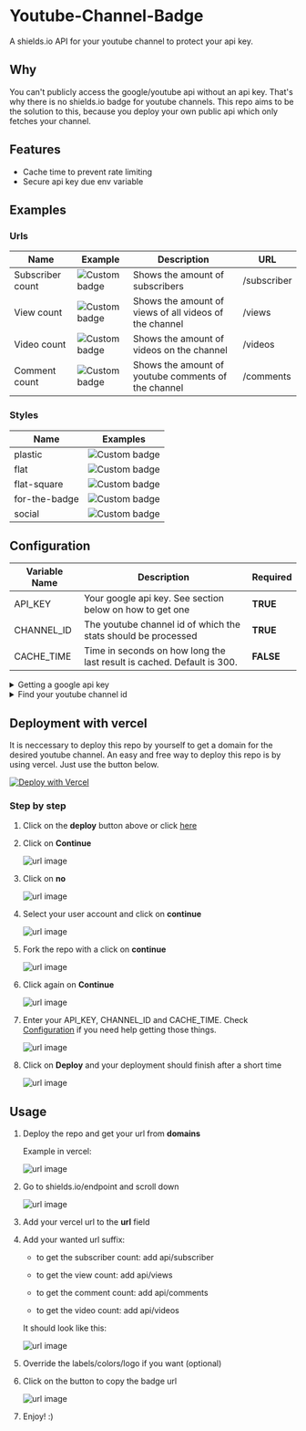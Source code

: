 # Youtube-Channel-Badge

A shields.io API for your youtube channel to protect your api key.

## Why

You can't publicly access the google/youtube api without an api key. That's why there is no shields.io badge for youtube channels. This repo aims to be the solution to this, because you deploy your own public api which only fetches your channel.

## Features

- Cache time to prevent rate limiting
- Secure api key due env variable

## Examples

### Urls

| Name | Example | Description | URL |
| --- | --- | --- | --- |
| Subscriber count | ![Custom badge](https://img.shields.io/endpoint?url=https%3A%2F%2Fyoutube-channel-badge.ngoldack.vercel.app%2Fapi%2Fsubscriber) | Shows the amount of subscribers | /subscriber |
| View count | ![Custom badge](https://img.shields.io/endpoint?url=https%3A%2F%2Fyoutube-channel-badge.ngoldack.vercel.app%2Fapi%2Fviews) | Shows the amount of views of all videos of the channel | /views |
| Video count | ![Custom badge](https://img.shields.io/endpoint?url=https%3A%2F%2Fyoutube-channel-badge.ngoldack.vercel.app%2Fapi%2Fvideos) | Shows the amount of videos on the channel | /videos |
| Comment count | ![Custom badge](https://img.shields.io/endpoint?url=https%3A%2F%2Fyoutube-channel-badge.ngoldack.vercel.app%2Fapi%2Fcomments) | Shows the amount of youtube comments of the channel | /comments |

### Styles

| Name | Examples |
| --- | --- |
| plastic | ![Custom badge](https://img.shields.io/endpoint?style=plastic&url=https%3A%2F%2Fyoutube-channel-badge.ngoldack.vercel.app%2Fapi%2Fsubscriber) |
| flat | ![Custom badge](https://img.shields.io/endpoint?url=https%3A%2F%2Fyoutube-channel-badge.ngoldack.vercel.app%2Fapi%2Fsubscriber) |
| flat-square | ![Custom badge](https://img.shields.io/endpoint?style=flat-square&url=https%3A%2F%2Fyoutube-channel-badge.ngoldack.vercel.app%2Fapi%2Fsubscriber) |
| for-the-badge | ![Custom badge](https://img.shields.io/endpoint?style=for-the-badge&url=https%3A%2F%2Fyoutube-channel-badge.ngoldack.vercel.app%2Fapi%2Fsubscriber) |
| social | ![Custom badge](https://img.shields.io/endpoint?style=social&url=https%3A%2F%2Fyoutube-channel-badge.ngoldack.vercel.app%2Fapi%2Fsubscriber) |

## Configuration

| Variable Name | Description | Required |
| --- | --- | --- |
| API_KEY | Your google api key. See section below on how to get one | **TRUE**
| CHANNEL_ID | The youtube channel id of which the stats should be processed | **TRUE** |
| CACHE_TIME | Time in seconds on how long the last result is cached. Default is 300. | **FALSE** |

<details>
    <summary>Getting a google api key</summary>
    TODO
</details>
<details>
    <summary>Find your youtube channel id</summary>
    TODO
</details>

## Deployment with vercel

It is neccessary to deploy this repo by yourself to get a domain for the desired youtube channel.
An easy and free way to deploy this repo is by using vercel. Just use the button below.

[![Deploy with Vercel](https://vercel.com/button)](https://vercel.com/import/git?s=https%3A%2F%2Fgithub.com%2Fntec-io%2Fyoutube-channel-badge&env=API_KEY,CHANNEL_ID,CACHE_TIME&envDescription=Find%20information%20on%20how%20to%20get%20these%20in%20the%20readme&envLink=https%3A%2F%2Fgithub.com%2Fntec-io%2Fyoutube-channel-badge%23configuration)

### Step by step

1. Click on the **deploy** button above or click [here](https://vercel.com/import/git?s=https%3A%2F%2Fgithub.com%2Fntec-io%2Fyoutube-channel-badge&env=API_KEY,CHANNEL_ID,CACHE_TIME&envDescription=Find%20information%20on%20how%20to%20get%20these%20in%20the%20readme&envLink=https%3A%2F%2Fgithub.com%2Fntec-io%2Fyoutube-channel-badge%23configuration)

2. Click on **Continue**

    ![url image](https://github.com/ntec-io/youtube-channel-badge/blob/master/docs/images/deploy01.png?raw=true)

3. Click on **no**

    ![url image](https://github.com/ntec-io/youtube-channel-badge/blob/master/docs/images/deploy02.png?raw=true)

4. Select your user account and click on **continue**

    ![url image](https://github.com/ntec-io/youtube-channel-badge/blob/master/docs/images/deploy03.png?raw=true)

5. Fork the repo with a click on **continue**

    ![url image](https://github.com/ntec-io/youtube-channel-badge/blob/master/docs/images/deploy04.png?raw=true)

6. Click again on **Continue**

    ![url image](https://github.com/ntec-io/youtube-channel-badge/blob/master/docs/images/deploy05.png?raw=true)

7. Enter your API_KEY, CHANNEL_ID and CACHE_TIME. Check [Configuration](https://github.com/ntec-io/youtube-channel-badge#Configuration) if you need help getting those things.

    ![url image](https://github.com/ntec-io/youtube-channel-badge/blob/master/docs/images/deploy06.png?raw=true)

8. Click on **Deploy** and your deployment should finish after a short time

    ![url image](https://github.com/ntec-io/youtube-channel-badge/blob/master/docs/images/deploy07.png?raw=true)

## Usage

1. Deploy the repo and get your url from **domains**

    Example in vercel:

    ![url image](https://github.com/ntec-io/youtube-channel-badge/blob/master/docs/images/deployUrl.png?raw=true)

2. Go to shields.io/endpoint and scroll down

    ![url image](https://github.com/ntec-io/youtube-channel-badge/blob/master/docs/images/usage01.png?raw=true)

3. Add your vercel url to the **url** field
4. Add your wanted url suffix:
    - to get the subscriber count: add api/subscriber

    - to get the view count: add api/views

    - to get the comment count: add api/comments

    - to get the video count: add api/videos

    It should look like this:

    ![url image](https://github.com/ntec-io/youtube-channel-badge/blob/master/docs/images/usage02.png?raw=true)

5. Override the labels/colors/logo if you want (optional)
6. Click on the button to copy the badge url

    ![url image](https://github.com/ntec-io/youtube-channel-badge/blob/master/docs/images/usage03.png?raw=true)

7. Enjoy! :)
